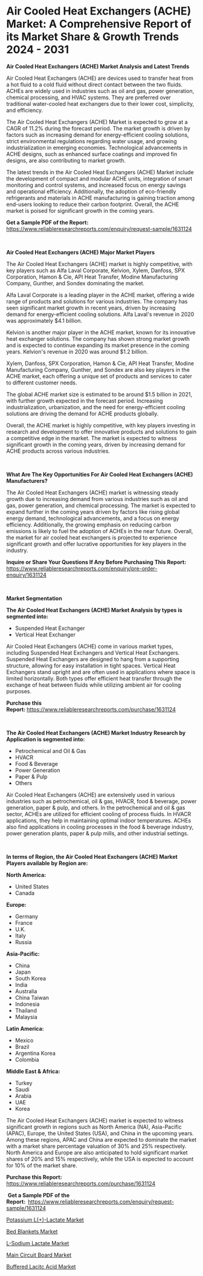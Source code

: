 <p><h1>Air Cooled Heat Exchangers (ACHE) Market: A Comprehensive Report of its Market Share & Growth Trends 2024 - 2031</h1></p><p><strong>Air Cooled Heat Exchangers (ACHE) Market Analysis and Latest Trends</strong></p>
<p><p>Air Cooled Heat Exchangers (ACHE) are devices used to transfer heat from a hot fluid to a cold fluid without direct contact between the two fluids. ACHEs are widely used in industries such as oil and gas, power generation, chemical processing, and HVAC systems. They are preferred over traditional water-cooled heat exchangers due to their lower cost, simplicity, and efficiency.</p><p>The Air Cooled Heat Exchangers (ACHE) Market is expected to grow at a CAGR of 11.2% during the forecast period. The market growth is driven by factors such as increasing demand for energy-efficient cooling solutions, strict environmental regulations regarding water usage, and growing industrialization in emerging economies. Technological advancements in ACHE designs, such as enhanced surface coatings and improved fin designs, are also contributing to market growth.</p><p>The latest trends in the Air Cooled Heat Exchangers (ACHE) Market include the development of compact and modular ACHE units, integration of smart monitoring and control systems, and increased focus on energy savings and operational efficiency. Additionally, the adoption of eco-friendly refrigerants and materials in ACHE manufacturing is gaining traction among end-users looking to reduce their carbon footprint. Overall, the ACHE market is poised for significant growth in the coming years.</p></p>
<p><strong>Get a Sample PDF of the Report:&nbsp;</strong> <a href="https://www.reliableresearchreports.com/enquiry/request-sample/1631124">https://www.reliableresearchreports.com/enquiry/request-sample/1631124</a></p>
<p>&nbsp;</p>
<p><strong>Air Cooled Heat Exchangers (ACHE) Major Market Players</strong></p>
<p><p>The Air Cooled Heat Exchangers (ACHE) market is highly competitive, with key players such as Alfa Laval Corporate, Kelvion, Xylem, Danfoss, SPX Corporation, Hamon & Cie, API Heat Transfer, Modine Manufacturing Company, Gunther, and Sondex dominating the market. </p><p>Alfa Laval Corporate is a leading player in the ACHE market, offering a wide range of products and solutions for various industries. The company has seen significant market growth in recent years, driven by increasing demand for energy-efficient cooling solutions. Alfa Laval's revenue in 2020 was approximately $4.1 billion.</p><p>Kelvion is another major player in the ACHE market, known for its innovative heat exchanger solutions. The company has shown strong market growth and is expected to continue expanding its market presence in the coming years. Kelvion's revenue in 2020 was around $1.2 billion.</p><p>Xylem, Danfoss, SPX Corporation, Hamon & Cie, API Heat Transfer, Modine Manufacturing Company, Gunther, and Sondex are also key players in the ACHE market, each offering a unique set of products and services to cater to different customer needs.</p><p>The global ACHE market size is estimated to be around $1.5 billion in 2021, with further growth expected in the forecast period. Increasing industrialization, urbanization, and the need for energy-efficient cooling solutions are driving the demand for ACHE products globally.</p><p>Overall, the ACHE market is highly competitive, with key players investing in research and development to offer innovative products and solutions to gain a competitive edge in the market. The market is expected to witness significant growth in the coming years, driven by increasing demand for ACHE products across various industries.</p></p>
<p>&nbsp;</p>
<p><strong>What Are The Key Opportunities For Air Cooled Heat Exchangers (ACHE) Manufacturers?</strong></p>
<p><p>The Air Cooled Heat Exchangers (ACHE) market is witnessing steady growth due to increasing demand from various industries such as oil and gas, power generation, and chemical processing. The market is expected to expand further in the coming years driven by factors like rising global energy demand, technological advancements, and a focus on energy efficiency. Additionally, the growing emphasis on reducing carbon emissions is likely to fuel the adoption of ACHEs in the near future. Overall, the market for air cooled heat exchangers is projected to experience significant growth and offer lucrative opportunities for key players in the industry.</p></p>
<p><strong>Inquire or Share Your Questions If Any Before Purchasing This Report:</strong> <a href="https://www.reliableresearchreports.com/enquiry/pre-order-enquiry/1631124">https://www.reliableresearchreports.com/enquiry/pre-order-enquiry/1631124</a></p>
<p>&nbsp;</p>
<p><strong>Market Segmentation</strong></p>
<p><strong>The Air Cooled Heat Exchangers (ACHE) Market Analysis by types is segmented into:</strong></p>
<p><ul><li>Suspended Heat Exchanger</li><li>Vertical Heat Exchanger</li></ul></p>
<p><p>Air Cooled Heat Exchangers (ACHE) come in various market types, including Suspended Heat Exchangers and Vertical Heat Exchangers. Suspended Heat Exchangers are designed to hang from a supporting structure, allowing for easy installation in tight spaces. Vertical Heat Exchangers stand upright and are often used in applications where space is limited horizontally. Both types offer efficient heat transfer through the exchange of heat between fluids while utilizing ambient air for cooling purposes.</p></p>
<p><strong>Purchase this Report:&nbsp;</strong><a href="https://www.reliableresearchreports.com/purchase/1631124">https://www.reliableresearchreports.com/purchase/1631124</a></p>
<p>&nbsp;</p>
<p><strong>The Air Cooled Heat Exchangers (ACHE) Market Industry Research by Application is segmented into:</strong></p>
<p><ul><li>Petrochemical and Oil & Gas</li><li>HVACR</li><li>Food & Beverage</li><li>Power Generation</li><li>Paper & Pulp</li><li>Others</li></ul></p>
<p><p>Air Cooled Heat Exchangers (ACHE) are extensively used in various industries such as petrochemical, oil & gas, HVACR, food & beverage, power generation, paper & pulp, and others. In the petrochemical and oil & gas sector, ACHEs are utilized for efficient cooling of process fluids. In HVACR applications, they help in maintaining optimal indoor temperatures. ACHEs also find applications in cooling processes in the food & beverage industry, power generation plants, paper & pulp mills, and other industrial settings.</p></p>
<p>&nbsp;</p>
<p><strong>In terms of Region, the Air Cooled Heat Exchangers (ACHE) Market Players available by Region are:</strong></p>
<p>
    <p> <strong> North America: </strong>
        <ul>
            <li>United States</li>
            <li>Canada</li>
        </ul>
        </p> 
    <p> <strong> Europe: </strong>
        <ul>
            <li>Germany</li>
            <li>France</li>
            <li>U.K.</li>
            <li>Italy</li>
            <li>Russia</li>
        </ul>
        </p> 
    <p> <strong> Asia-Pacific: </strong>
        <ul>
            <li>China</li>
            <li>Japan</li>
            <li>South Korea</li>
            <li>India</li>
            <li>Australia</li>
            <li>China Taiwan</li>
            <li>Indonesia</li>
            <li>Thailand</li>
            <li>Malaysia</li>
        </ul>
        </p> 
    <p> <strong> Latin America: </strong>
        <ul>
            <li>Mexico</li>
            <li>Brazil</li>
            <li>Argentina Korea</li>
            <li>Colombia</li>
        </ul>
        </p> 
    <p> <strong> Middle East & Africa: </strong>
        <ul>
            <li>Turkey</li>
            <li>Saudi</li>
            <li>Arabia</li>
            <li>UAE</li>
            <li>Korea</li>
        </ul>
    </p>
    </p>
<p><p>The Air Cooled Heat Exchangers (ACHE) market is expected to witness significant growth in regions such as North America (NA), Asia-Pacific (APAC), Europe, the United States (USA), and China in the upcoming years. Among these regions, APAC and China are expected to dominate the market with a market share percentage valuation of 30% and 25% respectively. North America and Europe are also anticipated to hold significant market shares of 20% and 15% respectively, while the USA is expected to account for 10% of the market share.</p></p>
<p><strong>Purchase this Report: </strong><a href="https://www.reliableresearchreports.com/purchase/1631124">https://www.reliableresearchreports.com/purchase/1631124</a></p>
<p>&nbsp;<strong>Get a Sample PDF of the Report:&nbsp;&nbsp;</strong><a href="https://www.reliableresearchreports.com/enquiry/request-sample/1631124">https://www.reliableresearchreports.com/enquiry/request-sample/1631124</a></p>
<p><strong></strong></p>
<p><p><a href="https://sudsy-motorcycle-bbc.notion.site/Potassium-L-Lactate-Market-Research-Report-Reveals-The-Latest-Trends-And-Opportunities-of-this-Ma-05cd9198cfc64c12a92ea24cb393bbc2">Potassium L(+)-Lactate Market</a></p><p><a href="https://view.publitas.com/reportprime-1/bed-blankets-market-analysis-examines-its-scope-on-growth-opportunities-and-forecasted-trends-spanning-from-2024-to-2031/">Bed Blankets Market</a></p><p><a href="https://meowing-canidae-761.notion.site/L-Sodium-Lactate-Market-Size-Focuses-on-Market-Dynamics-In-Depth-Analysis-and-Future-Projections-of-e9cab09f1e7d486ab9ae31e4424be6e9">L-Sodium Lactate Market</a></p><p><a href="https://view.publitas.com/reportprime-1/main-circuit-board-market-size-evaluating-its-market-trends-growth-and-projections-2024-2031/">Main Circuit Board Market</a></p><p><a href="https://military-diascia-e68.notion.site/Buffered-Lacitc-Acid-Market-Growth-Market-Trends-COVID-19-Impact-and-Forecasts-for-period-from-20-a23f9599e0b04224b4d1b0196c9afec3">Buffered Lacitc Acid Market</a></p></p>